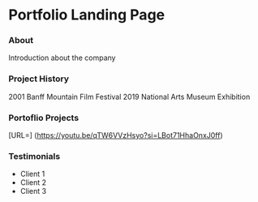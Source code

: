 # Portfolio Landing Page

### About
Introduction about the company

### Project History
2001 Banff Mountain Film Festival
2019 National Arts Museum Exhibition

### Portoflio Projects
[URL=] (https://youtu.be/qTW6VVzHsyo?si=LBot71HhaOnxJ0ff)

### Testimonials
- Client 1
- Client 2
- Client 3
